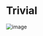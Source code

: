 # Trivial

![image](https://user-images.githubusercontent.com/66274956/226474897-b415a4eb-ee6a-4f4e-8e9c-9809b496f483.png)

